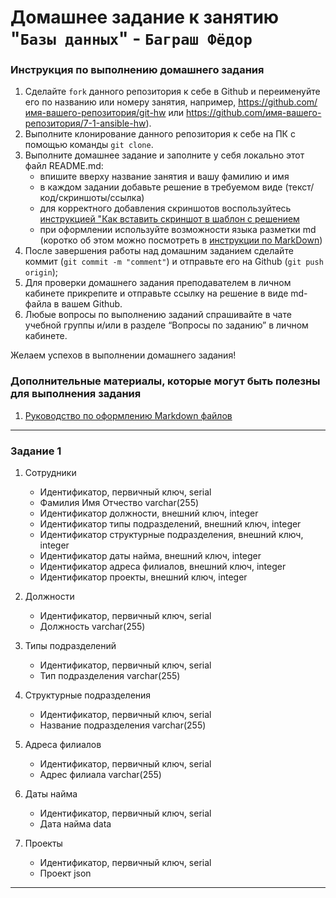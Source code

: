 # Домашнее задание к занятию "`Базы данных`" - `Баграш Фёдор`


### Инструкция по выполнению домашнего задания

   1. Сделайте `fork` данного репозитория к себе в Github и переименуйте его по названию или номеру занятия, например, https://github.com/имя-вашего-репозитория/git-hw или  https://github.com/имя-вашего-репозитория/7-1-ansible-hw).
   2. Выполните клонирование данного репозитория к себе на ПК с помощью команды `git clone`.
   3. Выполните домашнее задание и заполните у себя локально этот файл README.md:
      - впишите вверху название занятия и вашу фамилию и имя
      - в каждом задании добавьте решение в требуемом виде (текст/код/скриншоты/ссылка)
      - для корректного добавления скриншотов воспользуйтесь [инструкцией "Как вставить скриншот в шаблон с решением](https://github.com/netology-code/sys-pattern-homework/blob/main/screen-instruction.md) 
      - при оформлении используйте возможности языка разметки md (коротко об этом можно посмотреть в [инструкции  по MarkDown](https://github.com/netology-code/sys-pattern-homework/blob/main/md-instruction.md))
   4. После завершения работы над домашним заданием сделайте коммит (`git commit -m "comment"`) и отправьте его на Github (`git push origin`);
   5. Для проверки домашнего задания преподавателем в личном кабинете прикрепите и отправьте ссылку на решение в виде md-файла в вашем Github.
   6. Любые вопросы по выполнению заданий спрашивайте в чате учебной группы и/или в разделе “Вопросы по заданию” в личном кабинете.
   
Желаем успехов в выполнении домашнего задания!
   
### Дополнительные материалы, которые могут быть полезны для выполнения задания

1. [Руководство по оформлению Markdown файлов](https://gist.github.com/Jekins/2bf2d0638163f1294637#Code)

---

### Задание 1

1. Сотрудники
   * Идентификатор, первичный ключ, serial
   * Фамилия Имя Отчество varchar(255)
   * Идентификатор должности, внешний ключ, integer
   * Идентификатор типы подразделений, внешний ключ, integer
   * Идентификатор структурные подразделения, внешний ключ, integer
   * Идентификатор даты найма, внешний ключ, integer
   * Идентификатор адреса филиалов, внешний ключ, integer
   * Идентификатор проекты, внешний ключ, integer

1. Должности
   - Идентификатор, первичный ключ, serial
   - Должность varchar(255)

1. Типы подразделений
   + Идентификатор, первичный ключ, serial
   + Тип подразделения varchar(255)

1. Структурные подразделения
   * Идентификатор, первичный ключ, serial
   * Название подразделения varchar(255)

1. Адреса филиалов
   - Идентификатор, первичный ключ, serial
   - Адрес филиала varchar(255)

1. Даты найма
   + Идентификатор, первичный ключ, serial
   + Дата найма data

1. Проекты
   * Идентификатор, первичный ключ, serial
   * Проект json


--- 




